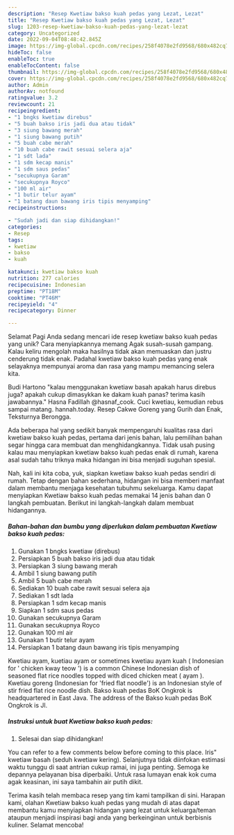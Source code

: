 ```yaml
---
description: "Resep Kwetiaw bakso kuah pedas yang Lezat, Lezat"
title: "Resep Kwetiaw bakso kuah pedas yang Lezat, Lezat"
slug: 1203-resep-kwetiaw-bakso-kuah-pedas-yang-lezat-lezat
category: Uncategorized
date: 2022-09-04T08:48:42.845Z
image: https://img-global.cpcdn.com/recipes/258f4078e2fd9568/680x482cq70/kwetiaw-bakso-kuah-pedas-foto-resep-utama.jpg
hideToc: false
enableToc: true
enableTocContent: false
thumbnail: https://img-global.cpcdn.com/recipes/258f4078e2fd9568/680x482cq70/kwetiaw-bakso-kuah-pedas-foto-resep-utama.jpg
cover: https://img-global.cpcdn.com/recipes/258f4078e2fd9568/680x482cq70/kwetiaw-bakso-kuah-pedas-foto-resep-utama.jpg
author: Admin
authorAv: notfound
ratingvalue: 3.2
reviewcount: 21
recipeingredient:
- "1 bngks kwetiaw direbus"
- "5 buah bakso iris jadi dua atau tidak"
- "3 siung bawang merah"
- "1 siung bawang putih"
- "5 buah cabe merah"
- "10 buah cabe rawit sesuai selera aja"
- "1 sdt lada"
- "1 sdm kecap manis"
- "1 sdm saus pedas"
- "secukupnya Garam"
- "secukupnya Royco"
- "100 ml air"
- "1 butir telur ayam"
- "1 batang daun bawang iris tipis menyamping"
recipeinstructions:

- "Sudah jadi dan siap dihidangkan!"
categories:
- Resep
tags:
- kwetiaw
- bakso
- kuah

katakunci: kwetiaw bakso kuah 
nutrition: 277 calories
recipecuisine: Indonesian
preptime: "PT18M"
cooktime: "PT46M"
recipeyield: "4"
recipecategory: Dinner

---
```



Selamat Pagi Anda sedang mencari ide resep kwetiaw bakso kuah pedas yang unik? Cara menyiapkannya memang Agak susah-susah gampang. Kalau keliru mengolah maka hasilnya tidak akan memuaskan dan justru cenderung tidak enak. Padahal kwetiaw bakso kuah pedas yang enak selayaknya mempunyai aroma dan rasa yang mampu memancing selera kita.


Budi Hartono &#34;kalau menggunakan kwetiaw basah apakah harus direbus juga? apakah cukup dimasykkan ke dakam kuah panas? terima kasih jawabannya.&#34; Hasna Fadillah @hasnaf_cook. Cuci kwetiau, kemudian rebus sampai matang. hannah.today. Resep Cakwe Goreng yang Gurih dan Enak, Teksturnya Berongga.

Ada beberapa hal yang sedikit banyak mempengaruhi kualitas rasa dari kwetiaw bakso kuah pedas, pertama dari jenis bahan, lalu pemilihan bahan segar hingga cara membuat dan menghidangkannya. Tidak usah pusing kalau mau menyiapkan kwetiaw bakso kuah pedas enak di rumah, karena asal sudah tahu triknya maka hidangan ini bisa menjadi suguhan spesial.


Nah, kali ini kita coba, yuk, siapkan kwetiaw bakso kuah pedas sendiri di rumah. Tetap dengan bahan sederhana, hidangan ini bisa memberi manfaat dalam membantu menjaga kesehatan tubuhmu sekeluarga. Kamu dapat menyiapkan Kwetiaw bakso kuah pedas memakai 14 jenis bahan dan 0 langkah pembuatan. Berikut ini langkah-langkah dalam membuat hidangannya.

<!--inarticleads1-->

##### Bahan-bahan dan bumbu yang diperlukan dalam pembuatan Kwetiaw bakso kuah pedas:

1. Gunakan 1 bngks kwetiaw (direbus)
1. Persiapkan 5 buah bakso iris jadi dua atau tidak
1. Persiapkan 3 siung bawang merah
1. Ambil 1 siung bawang putih
1. Ambil 5 buah cabe merah
1. Sediakan 10 buah cabe rawit sesuai selera aja
1. Sediakan 1 sdt lada
1. Persiapkan 1 sdm kecap manis
1. Siapkan 1 sdm saus pedas
1. Gunakan secukupnya Garam
1. Gunakan secukupnya Royco
1. Gunakan 100 ml air
1. Gunakan 1 butir telur ayam
1. Persiapkan 1 batang daun bawang iris tipis menyamping


Kwetiau ayam, kuetiau ayam or sometimes kwetiau ayam kuah ( Indonesian for &#39; chicken kway teow &#39;) is a common Chinese Indonesian dish of seasoned flat rice noodles topped with diced chicken meat ( ayam ). Kwetiau goreng (Indonesian for &#39;fried flat noodle&#39;) is an Indonesian style of stir fried flat rice noodle dish. Bakso kuah pedas BoK Ongkrok is headquartered in East Java. The address of the Bakso kuah pedas BoK Ongkrok is Jl. 

<!--inarticleads2-->

##### Instruksi untuk buat Kwetiaw bakso kuah pedas:


1. Selesai dan siap dihidangkan!

You can refer to a few comments below before coming to this place. Iris&#34; kwetiaw basah (seduh kwetiaw kering). Selanjutnya tidak diinfokan estimasi waktu tunggu di saat antrian cukup ramai, ini juga penting. Semoga ke depannya pelayanan bisa diperbaiki. Untuk rasa lumayan enak kok cuma agak keasinan, ini saya tambahin air putih dikit. 

Terima kasih telah membaca resep yang tim kami tampilkan di sini. Harapan kami, olahan Kwetiaw bakso kuah pedas yang mudah di atas dapat membantu kamu menyiapkan hidangan yang lezat untuk keluarga/teman ataupun menjadi inspirasi bagi anda yang berkeinginan untuk berbisnis kuliner. Selamat mencoba!
